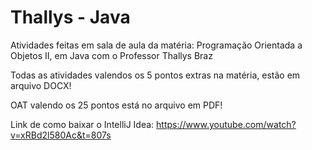 # Thallys - Java
Atividades feitas em sala de aula da matéria: Programação Orientada a Objetos II, em Java com o Professor Thallys Braz

Todas as atividades valendos os 5 pontos extras na matéria, estão em arquivo DOCX!

OAT valendo os 25 pontos está no arquivo em PDF!

Link de como baixar o IntelliJ Idea: https://www.youtube.com/watch?v=xRBd2l580Ac&t=807s
